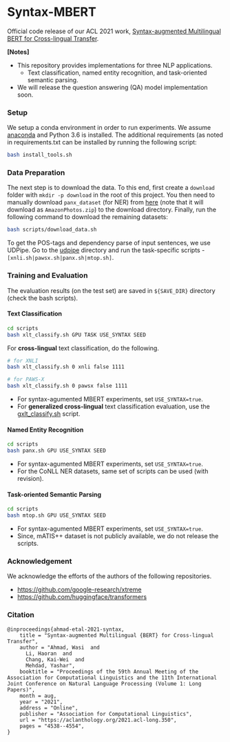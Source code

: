 # Syntax-MBERT
Official code release of our ACL 2021 work, [Syntax-augmented Multilingual BERT for Cross-lingual Transfer](https://aclanthology.org/2021.acl-long.350).

**[Notes]**

- This repository provides implementations for three NLP applications.
    - Text classification, named entity recognition, and task-oriented semantic parsing. 
- We will release the question answering (QA) model implementation soon. 


### Setup
We setup a conda environment in order to run experiments. We assume [anaconda](https://www.anaconda.com/) 
and Python 3.6 is installed. The additional requirements (as noted in requirements.txt can be installed by running 
the following script:

```bash
bash install_tools.sh
```


### Data Preparation

The next step is to download the data. To this end, first create a `download` folder with `mkdir -p download` in the root 
of this project. You then need to manually download `panx_dataset` (for NER) from [here](https://www.amazon.com/clouddrive/share/d3KGCRCIYwhKJF0H3eWA26hjg2ZCRhjpEQtDL70FSBN)
(note that it will download as `AmazonPhotos.zip`) to the download directory. Finally, run the following command to 
download the remaining datasets:

```bash
bash scripts/download_data.sh
```

To get the POS-tags and dependency parse of input sentences, we use UDPipe. Go to the 
[udpipe](https://github.com/wasiahmad/Syntax-MBERT/tree/main/udpipe) directory and run the task-specific scripts -
`[xnli.sh|pawsx.sh|panx.sh|mtop.sh]`.


### Training and Evaluation

The evaluation results (on the test set) are saved in `${SAVE_DIR}` directory (check the bash scripts).

#### Text Classification

```bash
cd scripts
bash xlt_classify.sh GPU TASK USE_SYNTAX SEED
```

For **cross-lingual** text classification, do the following.

```bash
# for XNLI
bash xlt_classify.sh 0 xnli false 1111

# for PAWS-X
bash xlt_classify.sh 0 pawsx false 1111
```

- For syntax-agumented MBERT experiments, set `USE_SYNTAX=true`.
- For **generalized cross-lingual** text classification evaluation, use the 
[gxlt_classify.sh](https://github.com/wasiahmad/Syntax-MBERT/blob/main/scripts/gxlt_classify.sh) script.


#### Named Entity Recognition

```bash
cd scripts
bash panx.sh GPU USE_SYNTAX SEED
```

- For syntax-agumented MBERT experiments, set `USE_SYNTAX=true`.
- For the CoNLL NER datasets, same set of scripts can be used (with revision). 


#### Task-oriented Semantic Parsing

```bash
cd scripts
bash mtop.sh GPU USE_SYNTAX SEED
```

- For syntax-agumented MBERT experiments, set `USE_SYNTAX=true`.
- Since, mATIS++ dataset is not publicly available, we do not release the scripts.


### Acknowledgement
We acknowledge the efforts of the authors of the following repositories.

- https://github.com/google-research/xtreme
- https://github.com/huggingface/transformers


### Citation

```
@inproceedings{ahmad-etal-2021-syntax,
    title = "Syntax-augmented Multilingual {BERT} for Cross-lingual Transfer",
    author = "Ahmad, Wasi  and
      Li, Haoran  and
      Chang, Kai-Wei  and
      Mehdad, Yashar",
    booktitle = "Proceedings of the 59th Annual Meeting of the Association for Computational Linguistics and the 11th International Joint Conference on Natural Language Processing (Volume 1: Long Papers)",
    month = aug,
    year = "2021",
    address = "Online",
    publisher = "Association for Computational Linguistics",
    url = "https://aclanthology.org/2021.acl-long.350",
    pages = "4538--4554",
}
```
